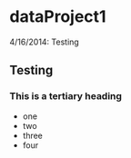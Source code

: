 dataProject1
============
4/16/2014: Testing

## Testing

### This is a tertiary heading

* one
* two
* three
* four
